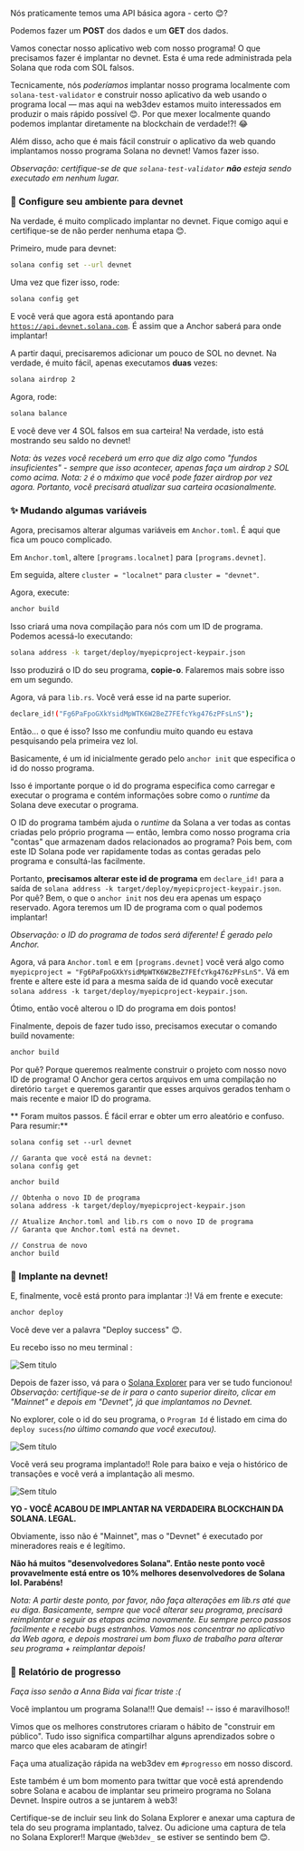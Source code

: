 Nós praticamente temos uma API básica agora - certo 😊?

Podemos fazer um **POST** dos dados e um **GET** dos dados.

Vamos conectar nosso aplicativo web com nosso programa! O que precisamos fazer é implantar no devnet. Esta é uma rede administrada pela Solana que roda com SOL falsos.

Tecnicamente, nós *poderíamos* implantar nosso programa localmente com `solana-test-validator` e construir nosso aplicativo da web usando o programa local — mas aqui na web3dev estamos muito interessados em produzir o mais rápido possível 😊. Por que mexer localmente quando podemos implantar diretamente na blockchain de verdade!?! 😂

Além disso, acho que é mais fácil construir o aplicativo da web quando implantamos nosso programa Solana no devnet! Vamos fazer isso.

*Observação: certifique-se de que `solana-test-validator` **não** esteja sendo executado em nenhum lugar.*

### 🌳 Configure seu ambiente para devnet

Na verdade, é muito complicado implantar no devnet. Fique comigo aqui e certifique-se de não perder nenhuma etapa 😊.

Primeiro, mude para devnet:

```bash
solana config set --url devnet
```

Uma vez que fizer isso, rode:

```bash
solana config get
```

E você verá que agora está apontando para [`https://api.devnet.solana.com`](https://api.devnet.solana.com/). É assim que a Anchor saberá para onde implantar!

A partir daqui, precisaremos adicionar um pouco de SOL no devnet. Na verdade, é muito fácil, apenas executamos **duas** vezes:

```bash
solana airdrop 2
```

Agora, rode:

```bash
solana balance
```

E você deve ver 4 SOL falsos em sua carteira! Na verdade, isto está mostrando seu saldo no devnet!

*Nota: às vezes você receberá um erro que diz algo como "fundos insuficientes" - sempre que isso acontecer, apenas faça um airdrop `2` SOL como acima. Nota: `2` é o máximo que você pode fazer airdrop por vez agora. Portanto, você precisará atualizar sua carteira ocasionalmente.*

### ✨ Mudando algumas variáveis

Agora, precisamos alterar algumas variáveis em `Anchor.toml`. É aqui que fica um pouco complicado.

Em `Anchor.toml`, altere `[programs.localnet]` para `[programs.devnet]`.

Em seguida, altere `cluster = "localnet"` para `cluster = "devnet"`.

Agora, execute:

```bash
anchor build
```

Isso criará uma nova compilação para nós com um ID de programa. Podemos acessá-lo executando:

```bash
solana address -k target/deploy/myepicproject-keypair.json
```

Isso produzirá o ID do seu programa, **copie-o**. Falaremos mais sobre isso em um segundo.

Agora, vá para `lib.rs`. Você verá esse id na parte superior.

```bash
declare_id!("Fg6PaFpoGXkYsidMpWTK6W2BeZ7FEfcYkg476zPFsLnS");
```

Então... o que é isso? Isso me confundiu muito quando eu estava pesquisando pela primeira vez lol.

Basicamente, é um id inicialmente gerado pelo `anchor init` que especifica o id do nosso programa.

Isso é importante porque o id do programa especifica como carregar e executar o programa e contém informações sobre como o _runtime_ da Solana deve executar o programa.

O ID do programa também ajuda o _runtime_ da Solana a ver todas as contas criadas pelo próprio programa — então, lembra como nosso programa cria "contas" que armazenam dados relacionados ao programa? Pois bem, com este ID Solana pode ver rapidamente todas as contas geradas pelo programa e consultá-las facilmente.

Portanto, **precisamos alterar este id de programa** em `declare_id!` para a saída de `solana address -k target/deploy/myepicproject-keypair.json`. Por quê? Bem, o que o `anchor init` nos deu era apenas um espaço reservado. Agora teremos um ID de programa com o qual podemos implantar!

*Observação: o ID do programa de todos será diferente! É gerado pelo Anchor.*

Agora, vá para `Anchor.toml` e em `[programs.devnet]` você verá algo como `myepicproject = "Fg6PaFpoGXkYsidMpWTK6W2BeZ7FEfcYkg476zPFsLnS"`. Vá em frente e altere este id para a mesma saída de id quando você executar `solana address -k target/deploy/myepicproject-keypair.json`.

Ótimo, então você alterou o ID do programa em dois pontos!

Finalmente, depois de fazer tudo isso, precisamos executar o comando build novamente:

```bash
anchor build
```

Por quê? Porque queremos realmente construir o projeto com nosso novo ID de programa! O Anchor gera certos arquivos em uma compilação no diretório `target` e queremos garantir que esses arquivos gerados tenham o mais recente e maior ID do programa.

** Foram muitos passos. É fácil errar e obter um erro aleatório e confuso. Para resumir:**

```
solana config set --url devnet

// Garanta que você está na devnet:
solana config get

anchor build

// Obtenha o novo ID de programa
solana address -k target/deploy/myepicproject-keypair.json

// Atualize Anchor.toml and lib.rs com o novo ID de programa
// Garanta que Anchor.toml está na devnet.

// Construa de novo
anchor build
```

### 🚀 Implante na devnet!

E, finalmente, você está pronto para implantar :)! Vá em frente e execute:

```bash
anchor deploy
```

Você deve ver a palavra "Deploy success" 😊.

Eu recebo isso no meu terminal :

![Sem titulo](https://i.imgur.com/su2MmTb.png)

Depois de fazer isso, vá para o [Solana Explorer](https://explorer.solana.com/?cluster=devnet) para ver se tudo funcionou! *Observação: certifique-se de ir para o canto superior direito, clicar em "Mainnet" e depois em "Devnet", já que implantamos no Devnet.*

No explorer, cole o id do seu programa, o `Program Id` é listado em cima do `deploy sucess`*(no último comando que você executou).*

![Sem título](https://i.imgur.com/ISk6D55.png)

Você verá seu programa implantado!! Role para baixo e veja o histórico de transações e você verá a implantação ali mesmo.

![Sem título](https://i.imgur.com/bt1Mcgv.png)

**YO - VOCÊ ACABOU DE IMPLANTAR NA VERDADEIRA BLOCKCHAIN DA SOLANA. LEGAL.**

Obviamente, isso não é "Mainnet", mas o "Devnet" é executado por mineradores reais e é legítimo.

**Não há muitos "desenvolvedores Solana". Então neste ponto você provavelmente está entre os 10% melhores desenvolvedores de Solana lol. Parabéns!**

*Nota: A partir deste ponto, por favor, não faça alterações em lib.rs até que eu diga. Basicamente, sempre que você alterar seu programa, precisará reimplantar e seguir as etapas acima novamente. Eu sempre perco passos facilmente e recebo bugs estranhos. Vamos nos concentrar no aplicativo da Web agora, e depois mostrarei um bom fluxo de trabalho para alterar seu programa + reimplantar depois!*

### 🚨 Relatório de progresso

*Faça isso senão a Anna Bida vai ficar triste :(*

Você implantou um programa Solana!!! Que demais! -- isso é maravilhoso!!

Vimos que os melhores construtores criaram o hábito de "construir em público". Tudo isso significa compartilhar alguns aprendizados sobre o marco que eles acabaram de atingir!

Faça uma atualização rápida na web3dev em `#progresso` em nosso discord.

Este também é um bom momento para twittar que você está aprendendo sobre Solana e acabou de implantar seu primeiro programa no Solana Devnet. Inspire outros a se juntarem à web3!

Certifique-se de incluir seu link do Solana Explorer e anexar uma captura de tela do seu programa implantado, talvez. Ou adicione uma captura de tela no Solana Explorer!! Marque `@Web3dev_` se estiver se sentindo bem 😊.
